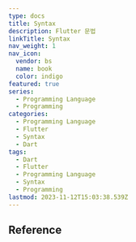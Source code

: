 ```yaml
---
type: docs
title: Syntax
description: Flutter 문법
linkTitle: Syntax
nav_weight: 1
nav_icon:
  vendor: bs
  name: book
  color: indigo
featured: true
series:
  - Programming Language
  - Programming
categories:
  - Programming Language
  - Flutter
  - Syntax
  - Dart
tags:
  - Dart
  - Flutter
  - Programming Language
  - Syntax
  - Programming
lastmod: 2023-11-12T15:03:38.539Z
---
```


## Reference
